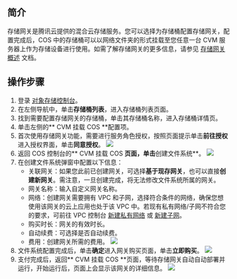 ## 简介

存储网关是腾讯云提供的混合云存储服务。您可以选择为存储桶配置存储网关，配置完成后，COS 中的存储桶可以以网络文件夹的形式挂载至您任意一台 CVM 服务器上作为存储设备进行使用。如需了解存储网关的更多信息，请参见 [存储网关概述](https://cloud.tencent.com/document/product/581/46436) 文档。

## 操作步骤

1. 登录 [对象存储控制台](https://console.cloud.tencent.com/cos5)。
2. 在左侧导航中，单击**存储桶列表**，进入存储桶列表页面。
3. 找到需要配置存储网关的存储桶，单击其存储桶名称，进入存储桶详情页。
4. 单击左侧的** CVM 挂载 COS **配置项。
5. 首次使用存储网关功能，需要进行服务角色授权，按照页面提示单击**前往授权**进入授权界面，单击**同意授权**。
![](https://main.qcloudimg.com/raw/fad9f88704b9d811a146b97d93af9872.png)
6. 返回 COS 控制台的** CVM 挂载 COS **页面，单击**创建文件系统**。
![](https://main.qcloudimg.com/raw/7d37bc66c1a8ac6dc87bde75b2e0f5cf.png)
7. 在创建文件系统弹窗中配置以下信息：
   - 关联网关：如果您此前已创建网关，可选择**基于现存网关**，也可以直接**创建新网关**。需注意，一旦创建完成，将无法修改文件系统所属的网关。
   - 网关名称：输入自定义网关名称。
   - 网络：创建网关需要拥有 VPC 和子网，选择符合条件的网络，确保您想使用该网关的云上应用也处于该 VPC 中。若现有私有网络/子网不符合您的要求，可前往 VPC 控制台 [新建私有网络](https://console.cloud.tencent.com/vpc/vpc?rid=16) 或 [新建子网](https://console.cloud.tencent.com/vpc/subnet?rid=16)。
   - 购买时长：网关的有效时长。
   - 自动续费：可选择是否自动续费。
   - 费用：创建网关所需的费用。
![](https://main.qcloudimg.com/raw/74626b4cb2c1d7fc77e58a9339970382.png)
8. 文件系统配置完成后，单击**确定**进入网关购买页面，单击**立即购买**。
![](https://main.qcloudimg.com/raw/e2161989266c99ea9bd06a1a02caeb83.png)
9. 支付完成后，返回** CVM 挂载 COS **页面，等待存储网关自动自动部署并运行，开始运行后，页面上会显示该网关的详细信息。
![](https://main.qcloudimg.com/raw/65601c47478f94714c8dbcd1f4e68b35.png)
